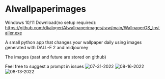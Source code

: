 # AIwallpaperimages
Windows 10/11 
Download(no setup required): https://github.com/dkaloger/AIwallpaperimages/raw/main/WallpaperOS_Installer.exe

A small python app that changes your wallpaper daily using images generated with DALL-E 2 and midjourney

The images (past and future are stored on github)

Feel free to suggest a prompt in issues
![07-31-2022](https://github.com/dkaloger/WallpaperOS/blob/main/Images/07-31-2022.png)
![08-16-2022](https://github.com/dkaloger/WallpaperOS/blob/main/Images/08-16-2022.png)
![08-13-2022](https://user-images.githubusercontent.com/52400814/181636001-dfe8e0fe-2134-4bd4-b63c-20efd9175e28.png)
